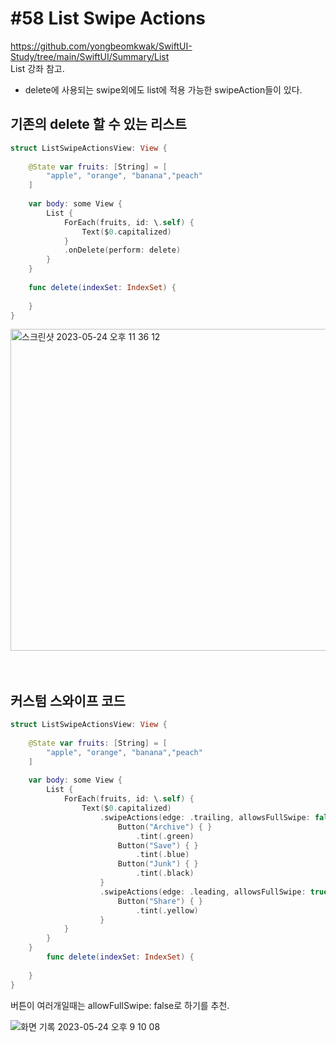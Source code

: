 # **#58 List Swipe Actions**

https://github.com/yongbeomkwak/SwiftUI-Study/tree/main/SwiftUI/Summary/List
<br>List 강좌 참고. 
- delete에 사용되는 swipe외에도 list에 적용 가능한 swipeAction들이 있다. 

## 기존의 delete 할 수 있는 리스트

```swift
struct ListSwipeActionsView: View {
    
    @State var fruits: [String] = [
        "apple", "orange", "banana","peach"
    ]
    
    var body: some View {
        List {
            ForEach(fruits, id: \.self) {
                Text($0.capitalized)
            }
            .onDelete(perform: delete)
        }
    }
    
    func delete(indexSet: IndexSet) {
        
    }
}
```
<img width="515" alt="스크린샷 2023-05-24 오후 11 36 12" src="https://github.com/yongbeomkwak/SwiftUI-Study/assets/87987002/da445a3c-cbf0-4791-bbee-4f47173b7967">

<br>
<br>
<br>


## 커스텀 스와이프 코드

```swift
struct ListSwipeActionsView: View {
    
    @State var fruits: [String] = [
        "apple", "orange", "banana","peach"
    ]
    
    var body: some View {
        List {
            ForEach(fruits, id: \.self) {
                Text($0.capitalized)
                    .swipeActions(edge: .trailing, allowsFullSwipe: false) {  //오른쪽에서 스와이프
                        Button("Archive") { }
                            .tint(.green)
                        Button("Save") { }
                            .tint(.blue)
                        Button("Junk") { }    
                            .tint(.black)
                    }
                    .swipeActions(edge: .leading, allowsFullSwipe: true) {    //왼쪽에서 스와이프
                        Button("Share") { }
                            .tint(.yellow)
                    }
            }
        }
    }
        func delete(indexSet: IndexSet) {
        
    }
}
```
버튼이 여러개일때는 allowFullSwipe: false로 하기를 추천. 

![화면 기록 2023-05-24 오후 9 10 08](https://github.com/yongbeomkwak/SwiftUI-Study/assets/87987002/17566fab-3523-42e0-a3df-ba218d5cdc19)



